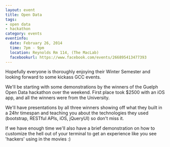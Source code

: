 ```yaml
---
layout: event 
title: Open Data 
tags: 
- open data
- hackathon
category: events
eventinfo:
  date: February 26, 2014 
  time: 7pm - 9pm 
  location: Reynolds Rm 114, (The MacLab) 
  facebookurl: https://www.facebook.com/events/266895413477393
---
```


Hopefully everyone is thoroughly enjoying their Winter Semester and looking forward to some kickass GCC events.

We'll be starting with some demonstrations by the winners of the Guelph Open Data hackathon over the weekend. First place took $2500 with an iOS app, and all the winners were from the University.

We'll have presentations by all three winners showing off what they built in a 24hr timespan and teaching you about the technologies they used (bootstrap, RESTful APIs, iOS, jQueryUI) so don't miss it.

If we have enough time we'll also have a brief demonstration on how to customize the hell out of your terminal to get an experience like you see 'hackers' using in the movies :)
